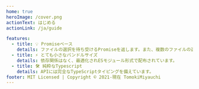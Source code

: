 ```yaml
---
home: true
heroImage: /cover.png
actionText: はじめる
actionLink: /ja/guide

features:
  - title: 💡 Promiseベース
    details: ファイルの選択を待ち受けるPromiseを返します。また、複数のファイルの選択とファイルタイプの制限を受け付けます。
  - title: ⚡️ とても小さなバンドルサイズ
    details: 依存関係はなく、最適化されESモジュール形式で配布されています。
  - title: 🛠️ 純粋なTypescript
    details: APIには完全なTypeScriptタイピングを備えています。
footer: MIT Licensed | Copyright © 2021-現在 TomokiMiyauchi
---
```

